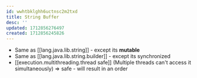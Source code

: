 ```yaml
---
id: wwhtbklghh6uctnsc2m2txd
title: String Buffer
desc: ''
updated: 1712856276497
created: 1712856245826
---
```


- Same as [[lang.java.lib.string]] - except its **mutable**
- Same as [[lang.java.lib.string.builder]] - except its synchronized
- [[execution.multithreading.thread safe]] (Multiple threads can't access it simultaneously) ⇒ safe - will result in an order
